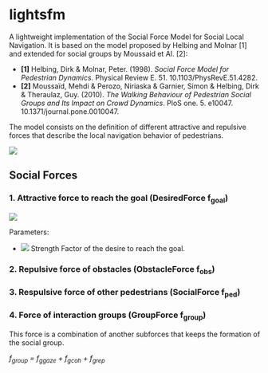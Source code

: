 # lightsfm

A lightweight implementation of the Social Force Model for Social Local Navigation. 
It is based on the model proposed by Helbing and Molnar [1] and extended for social groups by Moussaid et Al. [2]:

- **[1]** Helbing, Dirk & Molnar, Peter. (1998). *Social Force Model for Pedestrian Dynamics*. Physical Review E. 51. 10.1103/PhysRevE.51.4282. 
- **[2]** Moussaïd, Mehdi & Perozo, Niriaska & Garnier, Simon & Helbing, Dirk & Theraulaz, Guy. (2010). *The Walking Behaviour of Pedestrian Social Groups and Its Impact on Crowd Dynamics*. PloS one. 5. e10047. 10.1371/journal.pone.0010047. 

The model consists on the definition of different attractive and repulsive forces that describe the local navigation behavior of pedestrians. 

<img src="https://render.githubusercontent.com/render/math?math=F_{total} = f_{goal} %2B f_{obs} %2B f_{ped} %2B f_{group}">

## Social Forces
### 1. Attractive force to reach the goal (DesiredForce f<sub>goal</sub>)

<img src="https://render.githubusercontent.com/render/math?math=f_{goal} = \alpha_{g} \frac{1}{\gamma} (V_{desired} - V_{actual})">

Parameters:

- <img src="https://render.githubusercontent.com/render/math?math=\alpha_{g}"> Strength Factor of the desire to reach the goal.

### 2. Repulsive force of obstacles (ObstacleForce f<sub>obs</sub>)


### 3. Respulsive force of other pedestrians (SocialForce f<sub>ped</sub>)


### 4. Force of interaction groups (GroupForce f<sub>group</sub>)

This force is a combination of another subforces that keeps the formation of the social group.

*f<sub>group</sub> = f<sub>ggaze</sub> + f<sub>gcoh</sub> + f<sub>grep</sub>*

